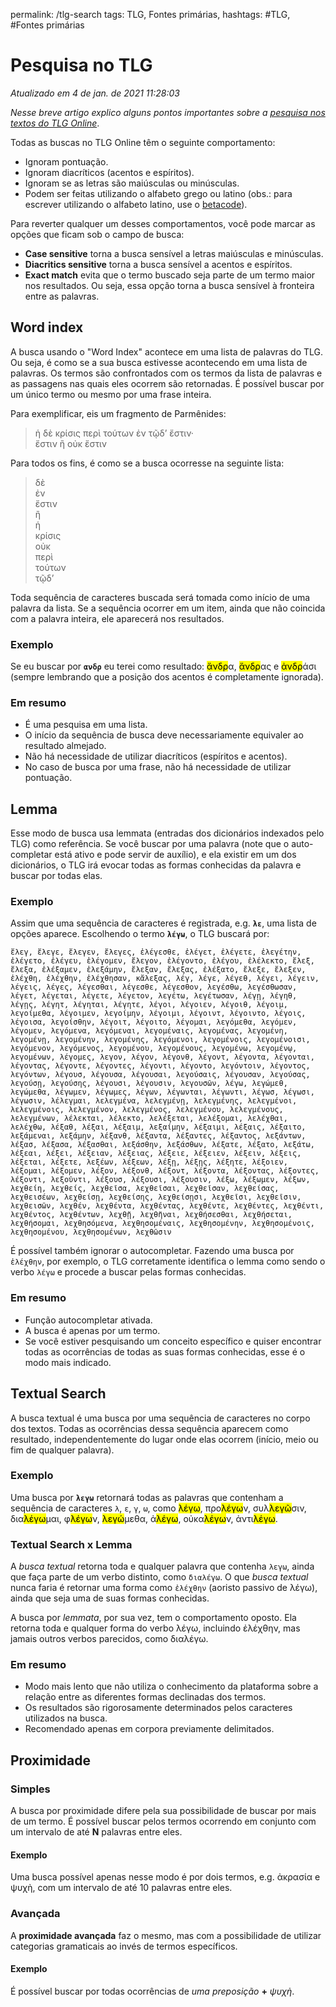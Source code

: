 permalink: /tlg-search
tags: TLG, Fontes primárias, 
hashtags: #TLG, #Fontes primárias

# Pesquisa no TLG

*Atualizado em 4 de jan. de 2021 11:28:03*

*Nesse breve artigo explico alguns pontos importantes sobre a [pesquisa nos textos do TLG Online](http://stephanus.tlg.uci.edu/Iris/demo/tsearch.jsp)*.

Todas as buscas no TLG Online têm o seguinte comportamento:

- Ignoram pontuação.
- Ignoram diacríticos (acentos e espíritos).
- Ignoram se as letras são maiúsculas ou minúsculas.
- Podem ser feitas utilizando o alfabeto grego ou latino (obs.: para escrever utilizando o alfabeto latino, use o [betacode](https://en.wikipedia.org/wiki/Beta_Code)).

Para reverter qualquer um desses comportamentos, você pode marcar as opções que ficam sob o campo de busca:

- **Case sensitive** torna a busca sensível a letras maiúsculas e minúsculas.
- **Diacritics sensitive** torna a busca sensível a acentos e espíritos.
- **Exact match** evita que o termo buscado seja parte de um termo maior nos resultados. Ou seja, essa opção torna a busca sensível à fronteira entre as palavras.   


## Word index

A busca usando o "Word Index" acontece em uma lista de palavras do TLG. Ou seja, é como se a sua busca estivesse acontecendo em uma lista de palavras. Os termos são confrontados com os termos da lista de palavras e as passagens nas quais eles ocorrem são retornadas. É possível buscar por um único termo ou mesmo por uma frase inteira.

Para exemplificar, eis um fragmento de Parmênides:  

> ἡ δὲ κρίσις περὶ τούτων ἐν τῷδ’ ἔστιν·  
> ἔστιν ἢ οὐκ ἔστιν

Para todos os fins, é como se a busca ocorresse na seguinte lista:

> δὲ   
> ἐν    
> ἔστιν  
> ἢ  
> ἡ   
> κρίσις   
> οὐκ  
> περὶ   
> τούτων   
> τῷδ’       

Toda sequência de caracteres buscada será tomada como início de uma palavra da lista. Se a sequência ocorrer em um item, ainda que não coincida com a palavra inteira, ele aparecerá nos resultados.  


### Exemplo  

Se eu buscar por **`ανδρ`** eu terei como resultado: <mark>ἄνδρ</mark>α, <mark>ἄνδρ</mark>ας e <mark>ἀνδρ</mark>άσι (sempre lembrando que a posição dos acentos é completamente ignorada).

### Em resumo  

- É uma pesquisa em uma lista.
- O início da sequência de busca deve necessariamente equivaler ao resultado almejado.
- Não há necessidade de utilizar diacríticos (espíritos e acentos).
- No caso de busca por uma frase, não há necessidade de utilizar pontuação. 


## Lemma

Esse modo de busca usa lemmata (entradas dos dicionários indexados pelo TLG) como referência. Se você buscar por uma palavra (note que o auto-completar está ativo e pode servir de auxílio), e ela existir em um dos dicionários, o TLG irá evocar todas as formas conhecidas da palavra e buscar por todas elas.

### Exemplo  

Assim que uma sequência de caracteres é registrada, e.g. **`λε`**, uma lista de opções aparece. Escolhendo o termo **`λέγω`**, o TLG buscará por:

```
ἔλεγ, ἔλεγε, ἔλεγεν, ἔλεγες, ἐλέγεσθε, ἐλέγετ, ἐλέγετε, ἐλεγέτην, ἐλέγετο, ἐλέγευ, ἐλέγομεν, ἔλεγον, ἐλέγοντο, ἐλέγου, ἐλέλεκτο, ἔλεξ, ἔλεξα, ἐλέξαμεν, ἐλεξάμην, ἔλεξαν, ἔλεξας, ἐλέξατο, ἔλεξε, ἔλεξεν, ἐλέχθη, ἐλέχθην, ἐλέχθησαν, κἄλεξας, λέγ, λέγε, λέγεθ, λέγει, λέγειν, λέγεις, λέγες, λέγεσθαι, λέγεσθε, λέγεσθον, λεγέσθω, λεγέσθωσαν, λέγετ, λέγεται, λέγετε, λέγετον, λεγέτω, λεγέτωσαν, λέγῃ, λέγηθ, λέγῃς, λέγητ, λέγηται, λέγητε, λέγοι, λέγοιεν, λέγοιθ, λέγοιμ, λεγοίμεθα, λέγοιμεν, λεγοίμην, λέγοιμι, λέγοιντ, λέγοιντο, λέγοις, λέγοισα, λεγοίσθην, λέγοιτ, λέγοιτο, λέγομαι, λεγόμεθα, λεγόμεν, λέγομεν, λεγόμενα, λεγόμεναι, λεγομέναις, λεγομένας, λεγομένη, λεγομένῃ, λεγομένην, λεγομένης, λεγόμενοι, λεγομένοις, λεγομένοισι, λεγόμενον, λεγόμενος, λεγομένου, λεγομένους, λεγομένω, λεγομένῳ, λεγομένων, λέγομες, λεγον, λέγον, λέγονθ, λέγοντ, λέγοντα, λέγονται, λέγοντας, λέγοντε, λέγοντες, λέγοντι, λέγοντο, λεγόντοιν, λέγοντος, λεγόντων, λέγουσ, λέγουσα, λέγουσαι, λεγούσαις, λέγουσαν, λεγούσας, λεγούσῃ, λεγούσης, λέγουσι, λέγουσιν, λεγουσῶν, λέγω, λεγώμεθ, λεγώμεθα, λέγωμεν, λέγωμες, λέγων, λέγωνται, λέγωντι, λέγωσ, λέγωσι, λέγωσιν, λέλεγμαι, λελεγμένα, λελεγμένῃ, λελεγμένης, λελεγμένοι, λελεγμένοις, λελεγμένον, λελεγμένος, λελεγμένου, λελεγμένους, λελεγμένων, λέλεκται, λέλεκτο, λελέξεται, λελέξομαι, λελέχθαι, λελέχθω, λέξαθ, λέξαι, λέξαιμ, λεξαίμην, λέξαιμι, λέξαις, λέξαιτο, λεξάμεναι, λεξάμην, λέξανθ, λέξαντα, λέξαντες, λέξαντος, λεξάντων, λέξασ, λέξασα, λέξασθαι, λεξάσθην, λεξάσθων, λέξατε, λέξατο, λεξάτω, λέξεαι, λέξει, λέξειαν, λέξειας, λέξειε, λέξειεν, λέξειν, λέξεις, λέξεται, λέξετε, λεξέων, λέξεων, λέξῃ, λέξῃς, λέξητε, λέξοιεν, λέξομαι, λέξομεν, λέξον, λέξονθ, λέξοντ, λέξοντα, λέξοντας, λέξοντες, λέξοντι, λεξοῦντι, λέξουσ, λέξουσι, λέξουσιν, λέξω, λέξωμεν, λέξων, λεχθείη, λεχθείς, λεχθεῖσα, λεχθεῖσαι, λεχθεῖσαν, λεχθείσας, λεχθεισέων, λεχθείσῃ, λεχθείσης, λεχθείσῃσι, λεχθεῖσι, λεχθεῖσιν, λεχθεισῶν, λεχθέν, λεχθέντα, λεχθέντας, λεχθέντε, λεχθέντες, λεχθέντι, λεχθέντος, λεχθέντων, λεχθῇ, λεχθῆναι, λεχθήσεσθαι, λεχθήσεται, λεχθήσομαι, λεχθησόμενα, λεχθησομέναις, λεχθησομένην, λεχθησομένοις, λεχθησομένου, λεχθησομένων, λεχθῶσιν
```

É possível também ignorar o autocompletar. Fazendo uma busca por `ἐλέχθην`, por exemplo, o TLG corretamente identifica o lemma como sendo o verbo `λέγω` e procede a buscar pelas formas conhecidas.


### Em resumo  

- Função autocompletar ativada.
- A busca é apenas por um termo.
- Se você estiver pesquisando um conceito específico e quiser encontrar todas as ocorrências de todas as suas formas conhecidas, esse é o modo mais indicado.

## Textual Search

A busca textual é uma busca por uma sequência de caracteres no corpo dos textos. Todas as ocorrências dessa sequência aparecem como resultado, independentemente do lugar onde elas ocorrem (início, meio ou fim de qualquer palavra).

### Exemplo  

Uma busca por **`λεγω`** retornará todas as palavras que contenham a sequência de caracteres `λ`, `ε`, `γ`, `ω`, como <mark>λέγω</mark>, προ<mark>λέγω</mark>ν, συλ<mark>λεγῶ</mark>σιν, δια<mark>λέγω</mark>μαι, φ<mark>λέγω</mark>ν, <mark>λεγώ</mark>μεθα, ἀ<mark>λέγω</mark>, oὐκα<mark>λέγω</mark>ν, ἀντι<mark>λέγω</mark>. 

### Textual Search x Lemma   

A *busca textual* retorna toda e qualquer palavra que contenha `λεγω`, ainda que faça parte de um verbo distinto, como `διαλέγω`. O que *busca textual* nunca faria é retornar uma forma como `ἐλέχθην` (aoristo passivo de λέγω), ainda que seja uma de suas formas conhecidas. 

A busca por *lemmata*, por sua vez, tem o comportamento oposto. Ela retorna toda e qualquer forma do verbo λέγω, incluindo ἐλέχθην, mas jamais outros verbos parecidos, como διαλέγω.


### Em resumo

- Modo mais lento que não utiliza o conhecimento da plataforma sobre a relação entre as diferentes formas declinadas dos termos. 
- Os resultados são rigorosamente determinados pelos caracteres utilizados na busca.
- Recomendado apenas em corpora previamente delimitados.


## Proximidade

### Simples

A busca por proximidade difere pela sua possibilidade de buscar por mais de um termo. É possível buscar pelos termos ocorrendo em conjunto com um intervalo de até **N** palavras entre eles.


#### Exemplo 

Uma busca possível apenas nesse modo é por dois termos, e.g. ἀκρασία e ψυχὴ, com um intervalo de até 10 palavras entre eles.


### Avançada

A **proximidade avançada** faz o mesmo, mas com a possibilidade de utilizar categorias gramaticais ao invés de termos específicos.


#### Exemplo

É possível buscar por todas ocorrências de *uma preposição* **+** *ψυχὴ*.

